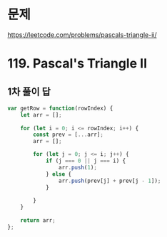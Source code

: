 # 문제
https://leetcode.com/problems/pascals-triangle-ii/

# 119. Pascal's Triangle II

## 1차 풀이 답
``` javascript
var getRow = function(rowIndex) {
    let arr = [];
    
    for (let i = 0; i <= rowIndex; i++) {
        const prev = [...arr];
        arr = [];

        for (let j = 0; j <= i; j++) {
            if (j === 0 || j === i) {
                arr.push(1);
            } else {
                arr.push(prev[j] + prev[j - 1]);
            }
            
        }
    }
    
    return arr;
};
```

